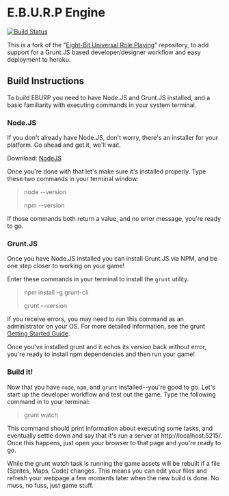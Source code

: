 E.B.U.R.P Engine
================
[![Build Status](https://secure.travis-ci.org/justindujardin/eburp.png)](http://travis-ci.org/justindujardin/eburp)

This is a fork of the "[Eight-Bit Universal Role Playing](https://github.com/pents90/eburp)" repository, to add support for a Grunt.JS based developer/designer workflow and easy deployment to heroku.

## Build Instructions

To build EBURP you need to have Node.JS and Grunt.JS installed, and a basic familiarity with executing commands in your system terminal.

### Node.JS

If you don't already have Node.JS, don't worry, there's an installer for your platform.  Go ahead and get it, we'll wait.

Download: [NodeJS](http://nodejs.org/)

Once you're done with that let's make sure it's installed properly.  Type these two commands in your terminal window:

> node --version
>
> npm --version

If those commands both return a value, and no error message, you're ready to go.

### Grunt.JS

Once you have Node.JS installed you can install Grunt.JS via NPM, and be one step closer to working on your game!

Enter these commands in your terminal to install the `grunt` utility.

> npm install -g grunt-cli
>
> grunt --version

If you receive errors, you may need to run this command as an administrator on your OS.  For more detailed information, see
the grunt [Getting Started Guide](http://gruntjs.com/getting-started#installing-the-cli).

Once you've installed grunt and it echos its version back without error, you're ready to install npm dependencies and then
run your game!

### Build it!

Now that you have `node`, `npm`, and `grunt` installed--you're good to go.  Let's start up the developer workflow and test
out the game.  Type the following command in to your terminal:

> grunt watch

This command should print information about executing some tasks, and eventually settle down and say that it's run a server at http://localhost:5215/.
Once this happens, just open your browser to that page and you're ready to go.

While the grunt watch task is running the game assets will be rebuilt if a file (Sprites, Maps, Code) changes.  This means you
can edit your files and refresh your webpage a few moments later when the new build is done.  No muss, no fuss, just game stuff.

